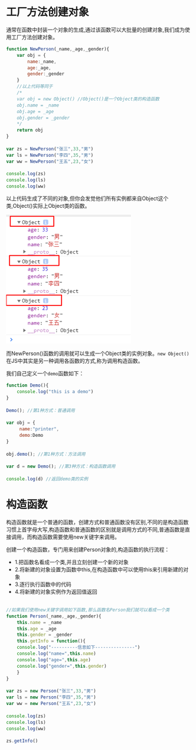 # 工厂方法创建对象

通常在函数中封装一个对象的生成,通过该函数可以大批量的创建对象,我们成为使用工厂方法创建对象。

```javascript
function NewPerson(_name,_age,_gender){
	var obj = {
		name:_name,
		age:_age,
		gender:_gender
	}
	//以上代码等同于
	/*
	var obj = new Object() //Object()是一个Object类的构造函数
	obj.name = _name
	obj.age = _age
	obj.gender = _gender
	*/
	return obj
}

var zs = NewPerson("张三",33,"男")
var ls = NewPerson("李四",35,"男")
var ww = NewPerson("王五",23,"女")

console.log(zs)
console.log(ls)
console.log(ww)
```

以上代码生成了不同的对象,但你会发觉他们所有实例都来自Object这个类,Object()实际上Object类的函数。

![](./images/object.png)

而NewPerson()函数的调用就可以生成一个Object类的实例对象。`new Object()`在JS中其实是另一种调用各函数的方式,称为调用构造函数。

我们自己定义一个`demo`函数如下：

```javascript
function Demo(){
	console.log("this is a demo")
}

Demo(); //第1种方式：普通调用

var obj = {
     name:"printer",
     demo:Demo
}

obj.demo(); //第1种方式：方法调用

var d = new Demo(); //第3种方式：构造函数调用

console.log(d) //返回demo类的实例

```

# 构造函数

构造函数就是一个普通的函数，创建方式和普通函数没有区别,不同的是构造函数习惯上首字母大写,构造函数和普通函数的区别就是调用方式的不同,普通函数是直接调用，而构造函数需要使用new关键字来调用。

创建一个构造函数，专门用来创建Person对象的,构造函数的执行流程：

* 1.把函数名看成一个类,并且立刻创建一个新的对象
* 2.将新建的对象设置为函数中this,在构造函数中可以使用this来引用新建的对象
* 3.逐行执行函数中的代码
* 4.将新建的对象实例作为返回值返回

```javascript

//如果我们使用new关键字调用如下函数,那么函数名Person我们就可以看成一个类
function Person(_name,_age,_gender){
    this.name = _name
    this.age = _age
    this.gender = _gender
    this.getInfo = function(){
	console.log("----------信息如下---------------")
	console.log("name=",this.name)
	console.log("age=",this.age)
	console.log("gender=",this.gender)
    }
}

var zs = new Person("张三",33,"男")
var ls = new Person("李四",35,"男")
var ww = new Person("王五",23,"女")

console.log(zs)
console.log(ls)
console.log(ww)

zs.getInfo()

```





